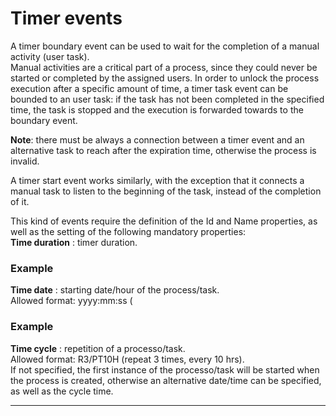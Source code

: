 # Timer events

A timer boundary event can be used to wait for the completion of a manual activity \(user task\).  
Manual activities are a critical part of a process, since they could never be started or completed by the assigned users. In order to unlock the process execution after a specific amount of time, a timer task event can be bounded to an user task: if the task has not been completed in the specified time, the task is stopped and the execution is forwarded towards to the boundary event.

**Note**: there must be always a connection between a timer event and an alternative task to reach after the expiration time, otherwise the process is invalid.

A timer start event works similarly, with the exception that it connects a manual task to listen to the beginning of the task, instead of the completion of it.

This kind of events require the definition of the Id and Name properties, as well as the setting of the following mandatory properties:  
**Time duration** : timer duration.

### Example

**Time date** : starting date/hour of the process/task.  
Allowed format: yyyy:mm:ss \(

### Example

**Time cycle** : repetition of a processo/task.  
Allowed format: R3/PT10H \(repeat 3 times, every 10 hrs\).  
If not specified, the first instance of the processo/task will be started when the process is created, otherwise an alternative date/time can be specified, as well as the cycle time.

---



